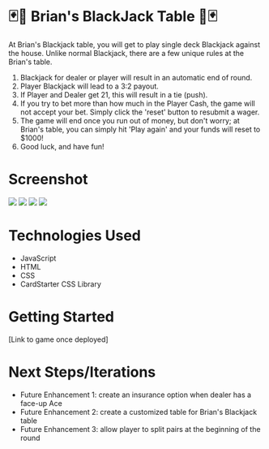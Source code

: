 # &#127183;&#127920; Brian's BlackJack Table &#127920;&#127183;
At Brian's Blackjack table, you will get to play single deck Blackjack against the house. Unlike normal Blackjack, there are a few unique rules at the Brian's table.

1. Blackjack for dealer or player will result in an automatic end of round.
2. Player Blackjack will lead to a 3:2 payout.
3. If Player and Dealer get 21, this will result in a tie (push).
4. If you try to bet more than how much in the Player Cash, the game will not accept your bet. Simply click the 'reset' button to resubmit a wager.
5. The game will end once you run out of money, but don't worry; at Brian's table, you can simply hit 'Play again' and your funds will reset to $1000!
6. Good luck, and have fun!

# Screenshot

<img src="https://imgur.com/wcBZL3j.png">
<img src="https://imgur.com/BZxkP4b.png">
<img src="https://imgur.com/ii36Pvt.png">
<img src="https://imgur.com/58qR9Fh.png">

# Technologies Used

- JavaScript
- HTML
- CSS
- CardStarter CSS Library

# Getting Started

[Link to game once deployed]

# Next Steps/Iterations

- Future Enhancement 1: create an insurance option when dealer has a face-up Ace
- Future Enhancement 2: create a customized table for Brian's Blackjack table 
- Future Enhancement 3: allow player to split pairs at the beginning of the round